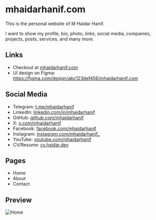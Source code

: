 # mhaidarhanif.com

This is the personal website of M Haidar Hanif.

I want to show my profile, bio, photo, links, social media, companies, projects, posts, services, and many more.

## Links

- Checkout at [mhaidarhanif.com](https://mhaidarhanif.com)
- UI design on Figma: <https://figma.com/design/abc123def456/mhaidarhanif.com>

## Social Media

- Telegram: [t.me/mhaidarhanif](https://t.me/mhaidarhanif)
- LinkedIn: [linkedin.com/in/mhaidarhanif](https://linkedin.com/in/mhaidarhanif)
- GitHub: [github.com/mhaidarhanif](https://github.com/mhaidarhanif)
- X: [x.com/mhaidarhanif](https://x.com/mhaidarhanif)
- Facebook: [facebook.com/mhaidarhanif](https://facebook.com/mhaidarhanif)
- Instagram: [instagram.com/mhaidarhanif\_](https://instagram.com/mhaidarhanif_)
- YouTube: [youtube.com/mhaidarhanif](https://youtube.com/mhaidarhanif)
- CV/Resume: [cv.haidar.dev](https://cv.haidar.dev)

## Pages

- Home
- About
- Contact

## Preview

![Home](images/home.jpg)
